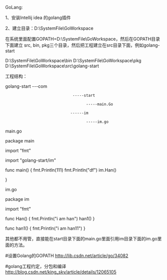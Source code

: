 GoLang:


1、安装Intellij idea 的golang插件

2、建立目录：D:\SystemFile\GoWorkspace

在系统里面配置GOPATH=D:\SystemFile\GoWorkspace，然后在GOPATH目录下面建立 src, bin, pkg三个目录，然后把工程建立在src目录下面，例如golang-start

D:\SystemFile\GoWorkspace\bin
D:\SystemFile\GoWorkspace\pkg
D:\SystemFile\GoWorkspace\src\golang-start


工程结构：

golang-start ---com

                                  -----start

                                        -----main.Go

                                 ------im

                                        -----im.go

main.go

package main

import "fmt"

import "golang-start/im"

func main() {
       fmt.Println(111)
       fmt.Println("df")
       im.Han()

}


im.go


package im

import "fmt"

func Han() {
       fmt.Println("i am han")
       han1()
}

func han1() {
       fmt.Println("i am han11")
}


其他都不用管，直接能在start目录下面的main.go里面引用im目录下面的im.go里面的方法。

























#设置Golang的GOPATH
http://lib.csdn.net/article/go/34082

#golang工程约定，分包和编译
http://blog.csdn.net/king_sky/article/details/12065105





